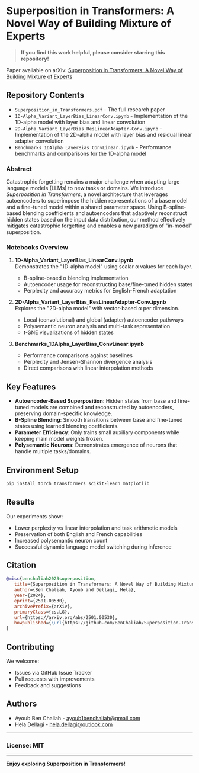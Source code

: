 # Superposition in Transformers: A Novel Way of Building Mixture of Experts

> __If you find this work helpful, please consider starring this repository!__

Paper available on arXiv: [Superposition in Transformers: A Novel Way of Building Mixture of Experts](https://arxiv.org/abs/2501.00530)

## Repository Contents

- `Superposition_in_Transformers.pdf` - The full research paper
- `1D-Alpha_Variant_LayerBias_LinearConv.ipynb` - Implementation of the 1D-alpha model with layer bias and linear convolution
- `2D-Alpha_Variant_LayerBias_ResLinearAdapter-Conv.ipynb` - Implementation of the 2D-alpha model with layer bias and residual linear adapter convolution
- `Benchmarks_1DAlpha_LayerBias_ConvLinear.ipynb` - Performance benchmarks and comparisons for the 1D-alpha model

### Abstract

Catastrophic forgetting remains a major challenge when adapting large language models (LLMs) to new tasks or domains. We introduce *Superposition in Transformers*, a novel architecture that leverages autoencoders to superimpose the hidden representations of a base model and a fine-tuned model within a shared parameter space. Using B-spline-based blending coefficients and autoencoders that adaptively reconstruct hidden states based on the input data distribution, our method effectively mitigates catastrophic forgetting and enables a new paradigm of "in-model" superposition.

### Notebooks Overview

1. **1D-Alpha_Variant_LayerBias_LinearConv.ipynb**  
    Demonstrates the "1D-alpha model" using scalar α values for each layer.
    - B-spline-based α blending implementation
    - Autoencoder usage for reconstructing base/fine-tuned hidden states
    - Perplexity and accuracy metrics for English-French adaptation

2. **2D-Alpha_Variant_LayerBias_ResLinearAdapter-Conv.ipynb**  
    Explores the "2D-alpha model" with vector-based α per dimension.
    - Local (convolutional) and global (adapter) autoencoder pathways
    - Polysemantic neuron analysis and multi-task representation
    - t-SNE visualizations of hidden states

3. **Benchmarks_1DAlpha_LayerBias_ConvLinear.ipynb**  
    - Performance comparisons against baselines
    - Perplexity and Jensen-Shannon divergence analysis
    - Direct comparisons with linear interpolation methods

## Key Features

- **Autoencoder-Based Superposition**: Hidden states from base and fine-tuned models are combined and reconstructed by autoencoders, preserving domain-specific knowledge.
- **B-Spline Blending**: Smooth transitions between base and fine-tuned states using learned blending coefficients.
- **Parameter Efficiency**: Only trains small auxiliary components while keeping main model weights frozen.
- **Polysemantic Neurons**: Demonstrates emergence of neurons that handle multiple tasks/domains.

## Environment Setup

```bash
pip install torch transformers scikit-learn matplotlib
```

## Results

Our experiments show:
- Lower perplexity vs linear interpolation and task arithmetic models
- Preservation of both English and French capabilities
- Increased polysemantic neuron count
- Successful dynamic language model switching during inference

## Citation

```bibtex
@misc{benchaliah2023superposition,
   title={Superposition in Transformers: A Novel Way of Building Mixture of Experts},
   author={Ben Chaliah, Ayoub and Dellagi, Hela},
   year={2024},
   eprint={2501.00530},
   archivePrefix={arXiv},
   primaryClass={cs.LG},
   url={https://arxiv.org/abs/2501.00530},
   howpublished={\url{https://github.com/BenChaliah/Superposition-Transformer}},
}
```

## Contributing

We welcome:
- Issues via GitHub Issue Tracker
- Pull requests with improvements
- Feedback and suggestions

## Authors

- Ayoub Ben Chaliah - [ayoub1benchaliah@gmail.com](mailto:ayoub1benchaliah@gmail.com)
- Hela Dellagi - [hela.dellagi@outlook.com](mailto:hela.dellagi@outlook.com)

---
### License: MIT
---

**Enjoy exploring Superposition in Transformers!**